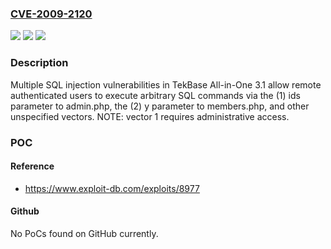 ### [CVE-2009-2120](https://cve.mitre.org/cgi-bin/cvename.cgi?name=CVE-2009-2120)
![](https://img.shields.io/static/v1?label=Product&message=n%2Fa&color=blue)
![](https://img.shields.io/static/v1?label=Version&message=n%2Fa&color=blue)
![](https://img.shields.io/static/v1?label=Vulnerability&message=n%2Fa&color=brighgreen)

### Description

Multiple SQL injection vulnerabilities in TekBase All-in-One 3.1 allow remote authenticated users to execute arbitrary SQL commands via the (1) ids parameter to admin.php, the (2) y parameter to members.php, and other unspecified vectors.  NOTE: vector 1 requires administrative access.

### POC

#### Reference
- https://www.exploit-db.com/exploits/8977

#### Github
No PoCs found on GitHub currently.


